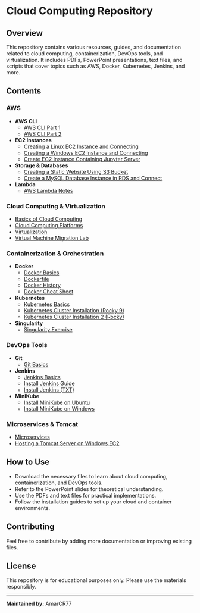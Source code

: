 # Cloud Computing Repository

## Overview
This repository contains various resources, guides, and documentation related to cloud computing, containerization, DevOps tools, and virtualization. It includes PDFs, PowerPoint presentations, text files, and scripts that cover topics such as AWS, Docker, Kubernetes, Jenkins, and more.

## Contents

### **AWS**
- **AWS CLI**
  - [AWS CLI Part 1](AWS%20Cli%20part%201.pdf)
  - [AWS CLI Part 2](AWS%20Cli%20part%202.pdf)
- **EC2 Instances**
  - [Creating a Linux EC2 Instance and Connecting](Creating%20a%20Linux%20EC2%20instance%20and%20connect.pdf)
  - [Creating a Windows EC2 Instance and Connecting](Creating%20a%20Windows%20EC2%20instance%20and%20connect.pdf)
  - [Create EC2 Instance Containing Jupyter Server](Create%20EC2%20instance%20containing%20Jupyter%20Server.pdf)
- **Storage & Databases**
  - [Creating a Static Website Using S3 Bucket](Creating%20a%20static%20website%20using%20S3%20bucket.pdf)
  - [Create a MySQL Database Instance in RDS and Connect](Create%20a%20MySQL%20Database%20Instance%20in%20RDS%20and%20connec.pdf)
- **Lambda**
  - [AWS Lambda Notes](aws%20lambda.txt)

### **Cloud Computing & Virtualization**
- [Basics of Cloud Computing](Basics%20of%20Cloud%20Computing.ppt)
- [Cloud Computing Platforms](Cloud%20Computing%20Platforms.ppt)
- [Virtualization](Virtualization.ppt)
- [Virtual Machine Migration Lab](Virtual%20Machine%20Migration%20Lab.pdf)

### **Containerization & Orchestration**
- **Docker**
  - [Docker Basics](DOCKER.pptx)
  - [Dockerfile](Dockerfile)
  - [Docker History](docker-history.txt)
  - [Docker Cheat Sheet](docker_cheatsheet.pdf)
- **Kubernetes**
  - [Kubernetes Basics](Kubernetes.pptx)
  - [Kubernetes Cluster Installation (Rocky 9)](Kubernetes_cluster_common_installation-rocky9.txt)
  - [Kubernetes Cluster Installation 2 (Rocky)](Kubernetes_cluster_installation2_rockytxt.txt)
- **Singularity**
  - [Singularity Exercise](singularity_exercise.pdf)

### **DevOps Tools**
- **Git**
  - [Git Basics](GIT.pptx)
- **Jenkins**
  - [Jenkins Basics](Jenkins.pptx)
  - [Install Jenkins Guide](Install%20Jenkins.docx)
  - [Install Jenkins (TXT)](Install%20Jenkins%20txt)
- **MiniKube**
  - [Install MiniKube on Ubuntu](Install%20MiniKube%20on%20Ubuntu.docx)
  - [Install MiniKube on Windows](Install%20MiniKube%20on%20Windows.docx)

### **Microservices & Tomcat**
- [Microservices](Microservices.pptx)
- [Hosting a Tomcat Server on Windows EC2](Hosting%20a%20tomcat%20server%20on%20Windows%20EC2%20instance.pdf)

## How to Use
- Download the necessary files to learn about cloud computing, containerization, and DevOps tools.
- Refer to the PowerPoint slides for theoretical understanding.
- Use the PDFs and text files for practical implementations.
- Follow the installation guides to set up your cloud and container environments.

## Contributing
Feel free to contribute by adding more documentation or improving existing files.

## License
This repository is for educational purposes only. Please use the materials responsibly.

---
**Maintained by:** AmarCR77

